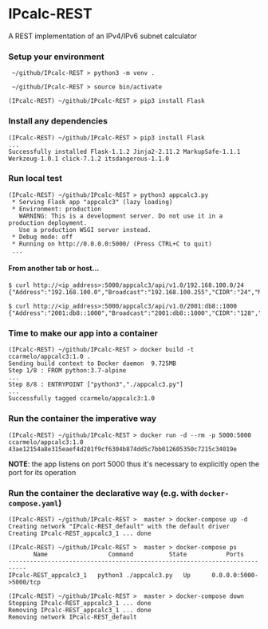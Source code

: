 # IPcalc-REST
A REST implementation of an IPv4/IPv6 subnet calculator

### Setup your environment
```
 ~/github/IPcalc-REST > python3 -m venv .

 ~/github/IPcalc-REST > source bin/activate

(IPcalc-REST) ~/github/IPcalc-REST > pip3 install Flask
```

### Install any dependencies
```
(IPcalc-REST) ~/github/IPcalc-REST > pip3 install Flask
...
Successfully installed Flask-1.1.2 Jinja2-2.11.2 MarkupSafe-1.1.1 Werkzeug-1.0.1 click-7.1.2 itsdangerous-1.1.0
```

### Run local test
```
(IPcalc-REST) ~/github/IPcalc-REST > python3 appcalc3.py
 * Serving Flask app "appcalc3" (lazy loading)
 * Environment: production
   WARNING: This is a development server. Do not use it in a production deployment.
   Use a production WSGI server instead.
 * Debug mode: off
 * Running on http://0.0.0.0:5000/ (Press CTRL+C to quit)
 ...
```

#### From another tab or host...
```
$ curl http://<ip_address>:5000/appcalc3/api/v1.0/192.168.100.0/24
{"Address":"192.168.100.0","Broadcast":"192.168.100.255","CIDR":"24","Mask":"255.255.255.0","Network":"192.168.100.0"}

$ curl http://<ip_address>:5000/appcalc3/api/v1.0/2001:db8::1000  
{"Address":"2001:db8::1000","Broadcast":"2001:db8::1000","CIDR":"128","Mask":"ffff:ffff:ffff:ffff:ffff:ffff:ffff:ffff","Network":"2001:db8::1000"}
```

### Time to make our app into a container
```
(IPcalc-REST) ~/github/IPcalc-REST > docker build -t ccarmelo/appcalc3:1.0 .
Sending build context to Docker daemon  9.725MB
Step 1/8 : FROM python:3.7-alpine
...
Step 8/8 : ENTRYPOINT ["python3","./appcalc3.py"]
...
Successfully tagged ccarmelo/appcalc3:1.0
```

### Run the container the imperative way
```
(IPcalc-REST) ~/github/IPcalc-REST > docker run -d --rm -p 5000:5000 ccarmelo/appcalc3:1.0
43ae12154a8e315eaef4d201f9cf6304b874dd5c7bb012605350c7215c34019e
```
**NOTE**: the app listens on port 5000 thus it's necessary to explicitly open the port for its operation

### Run the container the declarative way (e.g. with `docker-compose.yaml`)
```
(IPcalc-REST) ~/github/IPcalc-REST >  master > docker-compose up -d
Creating network "IPcalc-REST_default" with the default driver
Creating IPcalc-REST_appcalc3_1 ... done

(IPcalc-REST) ~/github/IPcalc-REST >  master > docker-compose ps
       Name                 Command          State           Ports
---------------------------------------------------------------------------
IPcalc-REST_appcalc3_1   python3 ./appcalc3.py   Up      0.0.0.0:5000->5000/tcp

(IPcalc-REST) ~/github/IPcalc-REST >  master > docker-compose down
Stopping IPcalc-REST_appcalc3_1 ... done
Removing IPcalc-REST_appcalc3_1 ... done
Removing network IPcalc-REST_default
```

